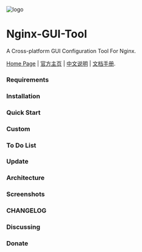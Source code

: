 ![logo](https://www.itmangoto.cn/wp-content/uploads/2017/12/fish_logo.jpg)
# Nginx-GUI-Tool
A Cross-platform GUI Configuration Tool For Nginx.


[Home Page](https://www.itmangoto.cn) | [官方主页](https://www.itmangoto.cn) | [中文说明](https://www.itmangoto.cn) | [文档手册](https://www.itmangoto.cn).

### Requirements
### Installation
### Quick Start
### Custom
### To Do List
### Update
### Architecture
### Screenshots
### CHANGELOG
### Discussing
### Donate
